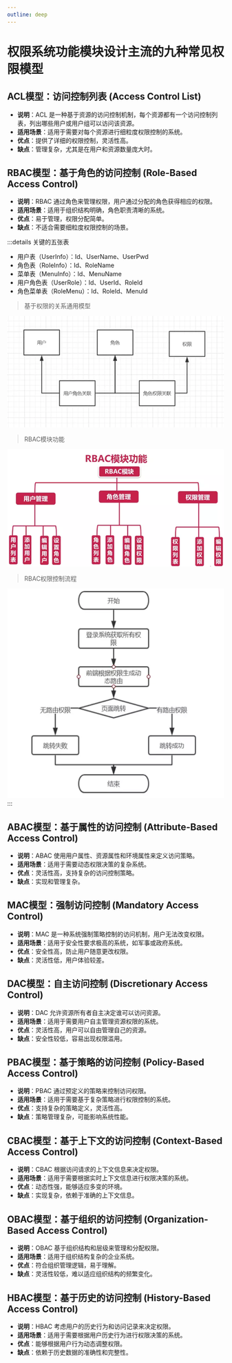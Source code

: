 ```yaml
---
outline: deep
---
```


# 权限系统功能模块设计主流的九种常见权限模型

## ACL模型：访问控制列表 (Access Control List)

- **说明**：ACL 是一种基于资源的访问控制机制，每个资源都有一个访问控制列表，列出哪些用户或用户组可以访问该资源。
- **适用场景**：适用于需要对每个资源进行细粒度权限控制的系统。
- **优点**：提供了详细的权限控制，灵活性高。
- **缺点**：管理复杂，尤其是在用户和资源数量庞大时。

## RBAC模型：基于角色的访问控制 (Role-Based Access Control)

- **说明**：RBAC 通过角色来管理权限，用户通过分配的角色获得相应的权限。
- **适用场景**：适用于组织结构明确，角色职责清晰的系统。
- **优点**：易于管理，权限分配简单。
- **缺点**：不适合需要细粒度权限控制的场景。

:::details 关键的五张表

- 用户表（UserInfo）：Id、UserName、UserPwd
- 角色表（RoleInfo）：Id、RoleName
- 菜单表（MenuInfo）：Id、MenuName
- 用户角色表（UserRole）：Id、UserId、RoleId
- 角色菜单表（RoleMenu）：Id、RoleId、MenuId

> 基于权限的关系通用模型

![表关系](./assets/rbac.png)

> RBAC模块功能

![表模型](./assets/rbac_model.png)

> RBAC权限控制流程

![流程](./assets/rbac_flow.png)
:::

## ABAC模型：基于属性的访问控制 (Attribute-Based Access Control)

- **说明**：ABAC 使用用户属性、资源属性和环境属性来定义访问策略。
- **适用场景**：适用于需要动态权限决策的复杂系统。
- **优点**：灵活性高，支持复杂的访问控制策略。
- **缺点**：实现和管理复杂。

## MAC模型：强制访问控制 (Mandatory Access Control)

- **说明**：MAC 是一种系统强制策略控制的访问机制，用户无法改变权限。
- **适用场景**：适用于安全性要求极高的系统，如军事或政府系统。
- **优点**：安全性高，防止用户随意更改权限。
- **缺点**：灵活性低，用户体验较差。

## DAC模型：自主访问控制 (Discretionary Access Control)

- **说明**：DAC 允许资源所有者自主决定谁可以访问资源。
- **适用场景**：适用于需要用户自主管理资源权限的系统。
- **优点**：灵活性高，用户可以自由管理自己的资源。
- **缺点**：安全性较低，容易出现权限滥用。

## PBAC模型：基于策略的访问控制 (Policy-Based Access Control)

- **说明**：PBAC 通过预定义的策略来控制访问权限。
- **适用场景**：适用于需要基于复杂策略进行权限控制的系统。
- **优点**：支持复杂的策略定义，灵活性高。
- **缺点**：策略管理复杂，可能影响系统性能。

## CBAC模型：基于上下文的访问控制 (Context-Based Access Control)

- **说明**：CBAC 根据访问请求的上下文信息来决定权限。
- **适用场景**：适用于需要根据实时上下文信息进行权限决策的系统。
- **优点**：动态性强，能够适应多变的环境。
- **缺点**：实现复杂，依赖于准确的上下文信息。

## OBAC模型：基于组织的访问控制 (Organization-Based Access Control)

- **说明**：OBAC 基于组织结构和层级来管理和分配权限。
- **适用场景**：适用于组织结构复杂的企业系统。
- **优点**：符合组织管理逻辑，易于理解。
- **缺点**：灵活性较低，难以适应组织结构的频繁变化。

## HBAC模型：基于历史的访问控制 (History-Based Access Control)

- **说明**：HBAC 考虑用户的历史行为和访问记录来决定权限。
- **适用场景**：适用于需要根据用户历史行为进行权限决策的系统。
- **优点**：能够根据用户行为动态调整权限。
- **缺点**：依赖于历史数据的准确性和完整性。
